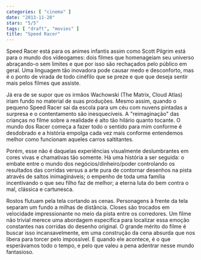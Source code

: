 ```yaml
---
categories: [ "cinema" ]
date: "2013-11-28"
stars: "5/5"
tags: [ "draft", "movies" ]
title: "Speed Racer"
---
```

Speed Racer está para os animes infantis assim como Scott Pilgrim está
para o mundo dos vídeogames: dois filmes que homenageiam seu universo
abraçando-o sem limites e que por isso são rechaçados pelo público
em geral. Uma linguagem tão inovadora pode causar medo e desconforto,
mas é o ponto de virada de todo cinéfilo que se preze e que que deseja
sentir mais pelos filmes que assiste.

Já era de se supor que os irmãos Wachowski (The Matrix, Cloud Atlas)
iriam fundo no material de suas produções. Mesmo assim, quando o
pequeno Speed Racer sai da escola para um céu com nuvens pintadas
a surpresa e o contentamento são inesquecíveis. A "reimaginação"
das crianças no filme sobre a realidade é alto tão hilário quanto
tocante. O mundo dos Racer começa a fazer todo o sentido para mim
conforme é desdobrado e a história empolga cada vez mais conforme
entendemos melhor como funcionam aqueles carros saltitantes.

Porém, esse não é daquelas experiências visualmente deslumbrantes em
cores vivas e chamativas tão somente. Há uma história a ser seguida:
o embate entre o mundo dos negócios/dinheiro/poder controlando os
resultados das corridas versus a arte pura de contornar desenhos na
pista através de saltos inimagináveis; o empenho de toda uma família
incentivando o que seu filho faz de melhor; a eterna luta do bem contra
o mal, clássica e cartunesca.

Rostos flutuam pela tela cortando as cenas. Personagens à frente da
tela separam um fundo a milhas de distância. Closes são trocados em
velocidade impressionante no meio da pista entre os corredores. Um filme
não trivial merece uma abordagem específica para localizar essa emoção
constantes nas corridas do desenho original. O grande mérito do filme
é buscar isso incansavelmente, em uma construção da cena absurda
que nos libera para torcer pelo impossível. E quando ele acontece,
é o que esperávamos todo o tempo, e pelo que valeu a pena adentrar
nesse mundo fantasioso.

